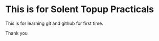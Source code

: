 # This is for Solent Topup Practicals
This is for learning git and github for first time.

Thank you
